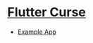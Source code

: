 # [Flutter Curse](https://www.udemy.com/course/curso-flutter)

* [Example App](https://github.com/robsonoduarte/learn-flutter/tree/master/flutter-curse/example)


